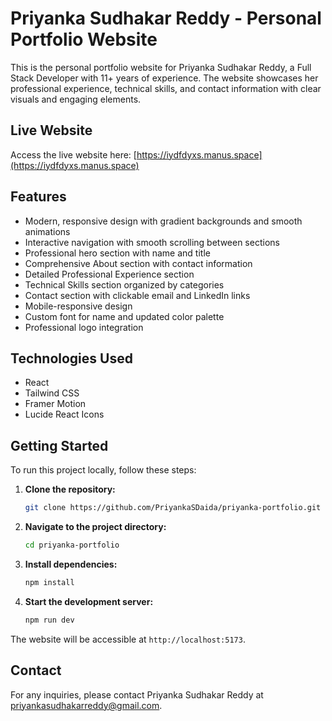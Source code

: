 # Priyanka Sudhakar Reddy - Personal Portfolio Website

This is the personal portfolio website for Priyanka Sudhakar Reddy, a Full Stack Developer with 11+ years of experience. The website showcases her professional experience, technical skills, and contact information with clear visuals and engaging elements.

## Live Website

Access the live website here: [https://iydfdyxs.manus.space](https://iydfdyxs.manus.space)

## Features

*   Modern, responsive design with gradient backgrounds and smooth animations
*   Interactive navigation with smooth scrolling between sections
*   Professional hero section with name and title
*   Comprehensive About section with contact information
*   Detailed Professional Experience section
*   Technical Skills section organized by categories
*   Contact section with clickable email and LinkedIn links
*   Mobile-responsive design
*   Custom font for name and updated color palette
*   Professional logo integration

## Technologies Used

*   React
*   Tailwind CSS
*   Framer Motion
*   Lucide React Icons

## Getting Started

To run this project locally, follow these steps:

1.  **Clone the repository:**
    ```bash
    git clone https://github.com/PriyankaSDaida/priyanka-portfolio.git
    ```
2.  **Navigate to the project directory:**
    ```bash
    cd priyanka-portfolio
    ```
3.  **Install dependencies:**
    ```bash
    npm install
    ```
4.  **Start the development server:**
    ```bash
    npm run dev
    ```

The website will be accessible at `http://localhost:5173`.

## Contact

For any inquiries, please contact Priyanka Sudhakar Reddy at priyankasudhakarreddy@gmail.com.


